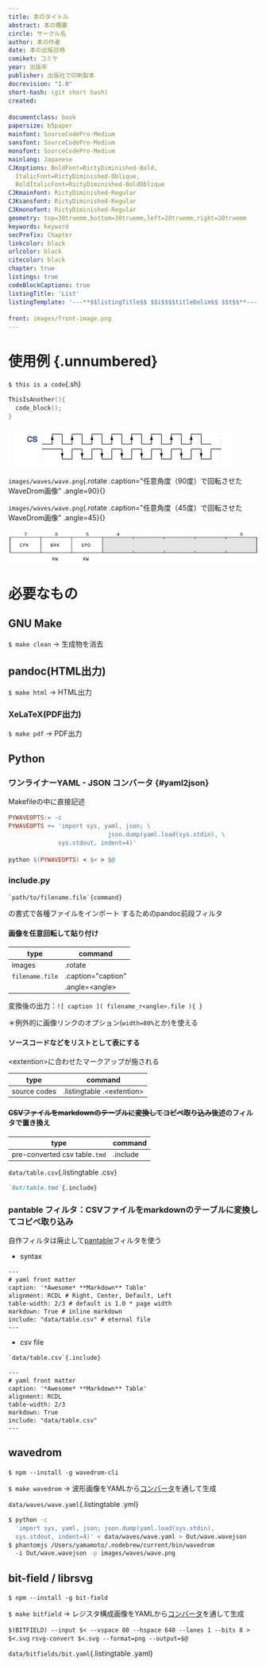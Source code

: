 ```yaml
---
title: 本のタイトル
abstract: 本の概要
circle: サークル名
author: 本の作者
date: 本の出版日時
comiket: コミケ
year: 出版年
publisher: 出版社で印刷製本
docrevision: "1.0"
short-hash: (git short hash)
created:

documentclass: book
papersize: b5paper
mainfont: SourceCodePro-Medium
sansfont: SourceCodePro-Medium
monofont: SourceCodePro-Medium
mainlang: Japanese
CJKoptions: BoldFont=RictyDiminished-Bold,
  ItalicFont=RictyDiminished-Oblique,
  BoldItalicFont=RictyDiminished-BoldOblique
CJKmainfont: RictyDiminished-Regular
CJKsansfont: RictyDiminished-Regular
CJKmonofont: RictyDiminished-Regular
geometry: top=30truemm,bottom=30truemm,left=20truemm,right=20truemm
keywords: keyword
secPrefix: Chapter
linkcolor: black
urlcolor: black
citecolor: black
chapter: true
listings: true
codeBlockCaptions: true
listingTitle: 'List'
listingTemplate: '---**$$listingTitle$$ $$i$$$$titleDelim$$ $$t$$**---'

front: images/front-image.png
---
```


# 使用例 {.unnumbered}
`$ this is a code`{.sh}

```cpp
ThisIsAnother(){
  code_block();
}
```
![WaveDrom画像](images/waves/wave.png)

`images/waves/wave.png`{.rotate .caption="任意角度（90度）で回転させたWaveDrom画像" .angle=90}{}

`images/waves/wave.png`{.rotate .caption="任意角度（45度）で回転させたWaveDrom画像" .angle=45}{}

![bit-field画像](images/bitfields/bit.png)

# 必要なもの
## GNU Make
`$ make clean` → 生成物を消去

## pandoc(HTML出力)
`$ make html` → HTML出力

### XeLaTeX(PDF出力)
`$ make pdf` → PDF出力

## Python
### ワンライナーYAML - JSON コンバータ {#yaml2json}
Makefileの中に直接記述

```makefile
PYWAVEOPTS:= -c
PYWAVEOPTS += 'import sys, yaml, json; \
							json.dump(yaml.load(sys.stdin), \
              sys.stdout, indent=4)'

python $(PYWAVEOPTS) < $< > $@
```
### include.py

    `path/to/filename.file`{command}

の書式で各種ファイルをインポート
するためのpandoc前段フィルタ

#### 画像を任意回転して貼り付け

| type            | command            |
|-----------------|--------------------|
| images          | .rotate            |
| `filename.file` | .caption="caption" |
|                 | .angle=\<angle\>   |

変換後の出力：`![ caption ]( filename_r<angle>.file ){ }`

＊例外的に画像リンクのオプション(`width=80%`とか)を使える

#### ソースコードなどをリストとして表にする

\<extention\>に合わせたマークアップが施される

| type         | command                      |
|--------------|------------------------------|
| source codes | .listingtable .\<extention\> |

#### ~~CSVファイルをmarkdownのテーブルに変換してコピペ取り込み~~後述のフィルタで置き換え

| type                          | command  |
|-------------------------------|----------|
| pre-converted csv table`.tmd` | .include |

`data/table.csv`{.listingtable .csv}

```markdown
`Out/table.tmd`{.include}
```

### pantable フィルタ：CSVファイルをmarkdownのテーブルに変換してコピペ取り込み

自作フィルタは廃止して[pantable](https://github.com/ickc/pantable)フィルタを使う

- syntax
```
---
# yaml front matter
caption: '*Awesome* **Markdown** Table'
alignment: RCDL # Right, Center, Default, Left
table-width: 2/3 # default is 1.0 * page width
markdown: True # inline markdown
include: "data/table.csv" # eternal file
---
```
- csv file
```
`data/table.csv`{.include}
```

```table
---
# yaml front matter
caption: '*Awesome* **Markdown** Table'
alignment: RCDL
table-width: 2/3
markdown: True
include: "data/table.csv"
---
```


## wavedrom

`$ npm --install -g wavedrom-cli`

`$ make wavedrom` → 波形画像をYAMLから[コンバータ](#yaml2json)を通して生成

`data/waves/wave.yaml`{.listingtable .yml}

```sh
$ python -c
  'import sys, yaml, json; json.dump(yaml.load(sys.stdin),
  sys.stdout, indent=4)' < data/waves/wave.yaml > Out/wave.wavejson
$ phantomjs /Users/yamamoto/.nodebrew/current/bin/wavedrom
  -i Out/wave.wavejson -p images/waves/wave.png
```

## bit-field / librsvg
`$ npm --install -g bit-field`

`$ make bitfield` → レジスタ構成画像をYAMLから[コンバータ](#yaml2json)を通して生成

`$(BITFIELD) --input $< --vspace 80 --hspace 640 --lanes 1 --bits 8 > $<.svg`
`rsvg-convert $<.svg --format=png --output=$@`

`data/bitfields/bit.yaml`{.listingtable .yaml}
